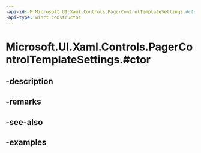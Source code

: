 ```yaml
---
-api-id: M:Microsoft.UI.Xaml.Controls.PagerControlTemplateSettings.#ctor
-api-type: winrt constructor
---
```


# Microsoft.UI.Xaml.Controls.PagerControlTemplateSettings.#ctor

<!--
public PagerControlTemplateSettings ();
-->


## -description

## -remarks

## -see-also

## -examples


